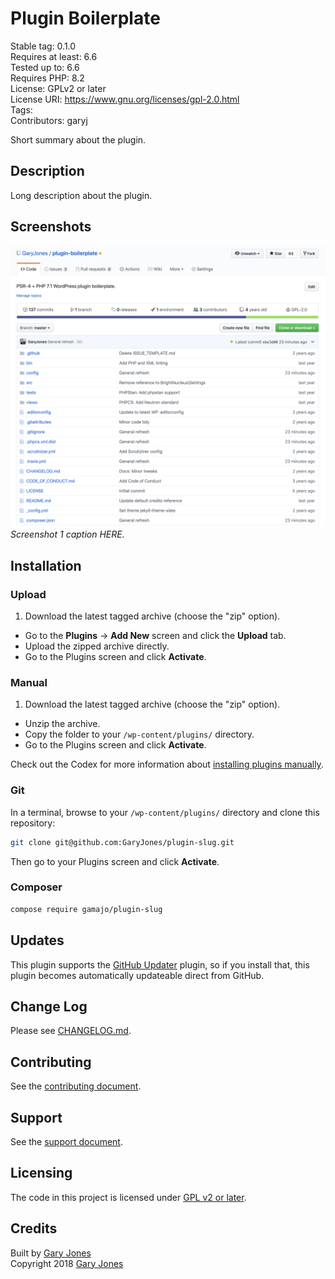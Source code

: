 # Plugin Boilerplate

Stable tag: 0.1.0  
Requires at least: 6.6  
Tested up to: 6.6  
Requires PHP: 8.2  
License: GPLv2 or later  
License URI: https://www.gnu.org/licenses/gpl-2.0.html  
Tags:   
Contributors: garyj

Short summary about the plugin.

## Description 

Long description about the plugin.

## Screenshots

![Alt text for screenshot 1 HERE](.wordpress-org/screenshot-1.png)  
_Screenshot 1 caption HERE._

## Installation

### Upload

1. Download the latest tagged archive (choose the "zip" option).
* Go to the __Plugins__ → __Add New__ screen and click the __Upload__ tab.
* Upload the zipped archive directly.
* Go to the Plugins screen and click __Activate__.

### Manual

1. Download the latest tagged archive (choose the "zip" option).
* Unzip the archive.
* Copy the folder to your `/wp-content/plugins/` directory.
* Go to the Plugins screen and click __Activate__.

Check out the Codex for more information about [installing plugins manually](http://codex.wordpress.org/Managing_Plugins#Manual_Plugin_Installation).

### Git

In a terminal, browse to your `/wp-content/plugins/` directory and clone this repository:

~~~sh
git clone git@github.com:GaryJones/plugin-slug.git
~~~

Then go to your Plugins screen and click __Activate__.

### Composer

~~~sh
compose require gamajo/plugin-slug
~~~

## Updates

This plugin supports the [GitHub Updater](https://github.com/afragen/github-updater) plugin, so if you install that, this plugin becomes automatically updateable direct from GitHub.

## Change Log

Please see [CHANGELOG.md](CHANGELOG.md).

## Contributing

See the [contributing document](.github/CONTRIBUTING.md).

## Support

See the [support document](.github/SUPPORT.md).

## Licensing

The code in this project is licensed under [GPL v2 or later](LICENSE).

## Credits

Built by [Gary Jones](https://twitter.com/GaryJ)  
Copyright 2018 [Gary Jones](https://garyjones.io)
